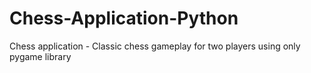 # Chess-Application-Python
Chess application - Classic chess gameplay for two players using only pygame library
